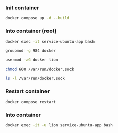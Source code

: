 ### Init container

```bash
docker compose up -d --build
```

### Into container (root)

```bash
docker exec -it service-ubuntu-app bash
```

```bash
groupmod -g 984 docker

usermod -aG docker lion

chmod 660 /var/run/docker.sock

ls -l /var/run/docker.sock
```

### Restart container

```bash
docker compose restart
```

### Into container

```bash
docker exec -it -u lion service-ubuntu-app bash
```
